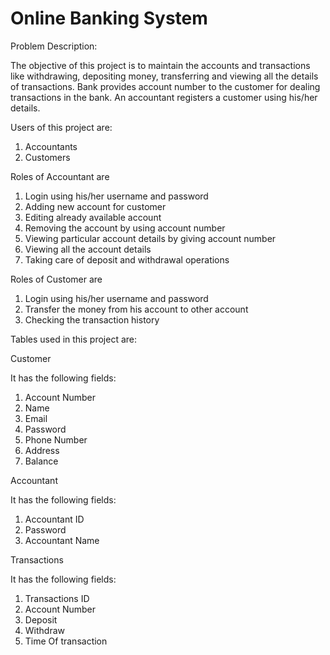 # Online Banking System

Problem Description:


The objective of this project is to maintain the accounts and transactions like withdrawing, depositing money, transferring and viewing all the details of transactions. Bank provides account number to the customer for dealing transactions in the bank. An accountant registers a customer using his/her details. 




Users of this project are:

1. Accountants
2. Customers


Roles of Accountant are

1. Login using his/her username and password
2. Adding new account for customer
3. Editing already available account
4. Removing the account by using account number
5. Viewing particular account details by giving account number
6. Viewing all the account details
7. Taking care of deposit and withdrawal operations



Roles of Customer are

1. Login using his/her username and password
2. Transfer the money from his account to other account
3. Checking the transaction history


Tables used in this project are:

Customer

It has the following fields:

1. Account Number
2. Name
3. Email
4. Password
5. Phone Number
6. Address
7. Balance

Accountant

It has the following fields:

1. Accountant ID
2. Password
3. Accountant Name

Transactions 

It has the following fields:

1. Transactions ID
2. Account Number
3. Deposit
4. Withdraw
5. Time Of transaction
